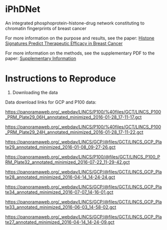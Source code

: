 # iPhDNet
An integrated phosphoprotein-histone-drug network constituting to chromatin fingerprints of breast cancer

For more information on the purpose and results, see the paper:
[Histone Signatures Predict Therapeutic Efficacy in Breast Cancer](https://ieeexplore.ieee.org/document/8961959)

For more information on the methods, see the supplementary PDF to the paper:
[Supplementary Information](https://ieeexplore.ieee.org/ielx7/8782705/8819998/8961959/supp1-2967105.pdf?tp=&arnumber=8961959)

# Instructions to Reproduce

1. Downloading the data

Data download links for GCP and P100 data:

https://panoramaweb.org/_webdav/LINCS/P100/%40files/GCT/LINCS_P100_PRM_Plate29_06H_annotated_minimized_2016-01-28_17-11-17.gct

https://panoramaweb.org/_webdav/LINCS/P100/%40files/GCT/LINCS_P100_PRM_Plate29_24H_annotated_minimized_2016-01-28_17-11-22.gct

https://panoramaweb.org/_webdav/LINCS/GCP/@files/GCT/LINCS_GCP_Plate29_annotated_minimized_2016-01-08_09-27-26.gct

https://panoramaweb.org/_webdav/LINCS/P100/@files/GCT/LINCS_P100_PRM_Plate32_annotated_minimized_2016-07-22_11-29-42.gct

https://panoramaweb.org/_webdav/LINCS/GCP/@files/GCT/LINCS_GCP_Plate28_annotated_minimized_2016-04-14_14-24-24.gct

https://panoramaweb.org/_webdav/LINCS/GCP/@files/GCT/LINCS_GCP_Plate34_annotated_minimized_2016-07-07_14-16-01.gct

https://panoramaweb.org/_webdav/LINCS/GCP/@files/GCT/LINCS_GCP_Plate33_annotated_minimized_2016-06-03_14-58-02.gct

https://panoramaweb.org/_webdav/LINCS/GCP/@files/GCT/LINCS_GCP_Plate27_annotated_minimized_2016-04-14_14-24-09.gct
